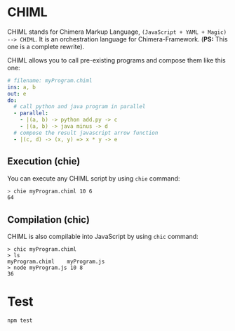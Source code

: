 # CHIML

CHIML stands for Chimera Markup Language, `(JavaScript + YAML + Magic) --> CHIML`. It is an orchestration language for Chimera-Framework. (__PS:__ This one is a complete rewrite).

CHIML allows you to call pre-existing programs and compose them like this one:

```yaml
# filename: myProgram.chiml
ins: a, b
out: e
do:
  # call python and java program in parallel
  - parallel:
    - |(a, b) -> python add.py -> c
    - |(a, b) -> java minus -> d
  # compose the result javascript arrow function
  - |(c, d) -> (x, y) => x * y -> e
```

## Execution (chie)

You can execute any CHIML script by using `chie` command:

```bash
> chie myProgram.chiml 10 6
64
```

## Compilation (chic)

CHIML is also compilable into JavaScript by using `chic` command:

```
> chic myProgram.chiml
> ls
myProgram.chiml    myProgram.js
> node myProgram.js 10 8
36
```

# Test

```
npm test
```
